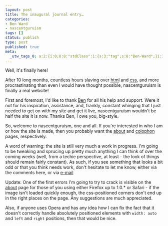 ```yaml
---
layout: post
title: The inaugural journal entry…
categories:
- Ben Ward
- nascentguruism
tags: []
status: publish
type: post
published: true
meta:
  _utw_tags_0: a:2:{i:0;O:8:"stdClass":1:{s:3:"tag";s:8:"Ben-Ward";}i:1;O:8:"stdClass":1:{s:3:"tag";s:14:"nascentguruism";}}
---
```

Well, it's finally here!

After 10 long months, countless hours slaving over <acronym title="HyperText Markup Language">html</acronym> and <acronym title="Cascading Style Sheets">css</acronym>, and more procrastinating than even I would have thought possible, nascentguruism is finally a real website!

First and foremost, I'd like to thank [Ben][] for all his help and support. Were it not for his inspiration, assistance, and, frankly, constant whinging that I just needed to get on with my site and get it live, nascentguruism wouldn't be half the site it is now. Thanks Ben, I owe you, big-style.

So, welcome to nascentguruism, one and all. If you're interested in who I am or how the site is made, then you probably want the [about][] and [colophon][] pages, respectively.

A word of warning: the site is still very much a work in progress. I'm going to be tweaking and sprucing up pretty much anything I can think of over the coming weeks (well, from a techie perspective, at least - the look of things should remain fairly constant). As such, if you see something that looks a bit odd or that you think needs work, don't hesitate to let me know, either via the comments here, or via [e-mail][email]

Update: One of the first errors I'm going to try to crack is visible on the [about][] page for those of you using either Firefox up to 1.0.* or Safari - if the image isn't loaded quickly enough, the <acronym>css</acronym>-positioned corners don't end up in the right places on the page. Any suggestions are much appreciated.

Also, if anyone uses Opera and has any idea how I can fix the fact that it doesn't correctly handle absolutely positioned elements with <code>width: auto</code> and <code>left</code> and <code>right</code> positions, then that would be nice.

[Ben]: http://ben-ward.co.uk/
[about]: /about/
[colophon]: /colophon/
[email]: /about/#contact
